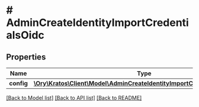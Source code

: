 # # AdminCreateIdentityImportCredentialsOidc

## Properties

Name | Type | Description | Notes
------------ | ------------- | ------------- | -------------
**config** | [**\Ory\Kratos\Client\Model\AdminCreateIdentityImportCredentialsOidcConfig**](AdminCreateIdentityImportCredentialsOidcConfig.md) |  | [optional]

[[Back to Model list]](../../README.md#models) [[Back to API list]](../../README.md#endpoints) [[Back to README]](../../README.md)
